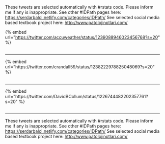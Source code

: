 

These tweets are selected automatically with #rstats code. Please inform me if any is inappropriate.
See other #IDPath pages here: https://serdarbalci.netlify.com/categories/IDPath/ 
See selected social media based textbook project here: http://www.patolojinotlari.com/

{% embed url="https://twitter.com/accuweather/status/1239088946023456768?s=20" %}<br>
<br>
<hr>
{% embed url="https://twitter.com/crandall59/status/1238222978825048069?s=20" %}<br>
<br>
<hr>
{% embed url="https://twitter.com/DavidBCollum/status/1226744482202357761?s=20" %}<br>
<br>
<hr>


These tweets are selected automatically with #rstats code. Please inform me if any is inappropriate.
See other #IDPath pages here: https://serdarbalci.netlify.com/categories/IDPath/ 
See selected social media based textbook project here: http://www.patolojinotlari.com/
